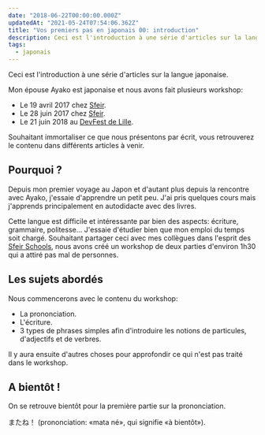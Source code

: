 ```yaml
---
date: "2018-06-22T00:00:00.000Z"
updatedAt: "2021-05-24T07:54:06.362Z"
title: "Vos premiers pas en japonais 00: introduction"
description: Ceci est l'introduction à une série d'articles sur la langue japonaise.
tags:
  - japonais
---
```


Ceci est l'introduction à une série d'articles sur la langue japonaise.

Mon épouse Ayako est japonaise et nous avons fait plusieurs workshop:

- Le 19 avril 2017 chez [Sfeir](https://twitter.com/sfeir/status/854379004001898496).
- Le 28 juin 2017 chez [Sfeir](https://twitter.com/sfeir/status/879757222728933376).
- Le 21 juin 2018 au [DevFest de Lille](https://twitter.com/GDGLille/status/999700907506909184).

Souhaitant immortaliser ce que nous présentons par écrit, vous retrouverez le contenu dans différents articles à venir.

## Pourquoi ?

Depuis mon premier voyage au Japon et d'autant plus depuis la rencontre avec Ayako, j'essaie d'apprendre un petit peu. J'ai pris quelques cours mais j'apprends principalement en autodidacte avec des livres.

Cette langue est difficile et intéressante par bien des aspects: écriture, grammaire, politesse... J'essaie d'étudier bien que mon emploi du temps soit chargé. Souhaitant partager ceci avec mes collègues dans l'esprit des [Sfeir Schools](https://www.sfeir.com/formation/school/), nous avons créé un workshop de deux parties d'environ 1h30 qui a attiré pas mal de personnes.

## Les sujets abordés

Nous commencerons avec le contenu du workshop:

- La prononciation.
- L'écriture.
- 3 types de phrases simples afin d'introduire les notions de particules, d'adjectifs et de verbres.

Il y aura ensuite d'autres choses pour approfondir ce qui n'est pas traité dans le workshop.

## A bientôt !

On se retrouve bientôt pour la première partie sur la prononciation.

またね！ (prononciation: «mata né», qui signifie «à bientôt»).
